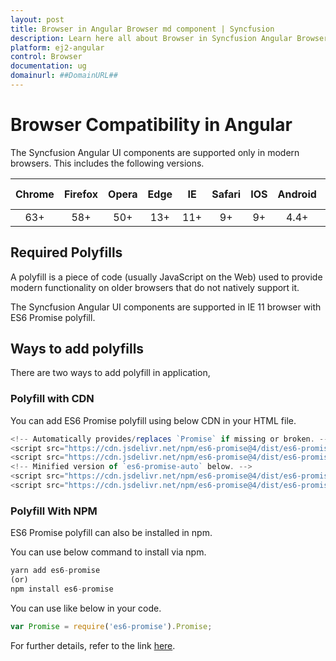 ```yaml
---
layout: post
title: Browser in Angular Browser md component | Syncfusion
description: Learn here all about Browser in Syncfusion Angular Browser md component of Syncfusion Essential JS 2 and more.
platform: ej2-angular
control: Browser 
documentation: ug
domainurl: ##DomainURL##
---
```


# Browser Compatibility in Angular

The Syncfusion Angular UI components are supported only in modern browsers. This includes the following versions.

|    Chrome    |    Firefox    |    Opera     |    Edge    |    IE      |    Safari    |    IOS    |    Android    |    Windows   Mobile    |
|:--------------:|:---------------:|:--------------:|:------------:|:------------:|:--------------:|:-----------:|:---------------:|:--------------:|
|    63+    |    58+    |    50+    |    13+    |    11+    |    9+    |    9+    |    4.4+    |    IE 11+    |

## Required Polyfills

A polyfill is a piece of code (usually JavaScript on the Web) used to provide modern functionality on older browsers that do not natively support it.

The Syncfusion Angular UI components are supported in IE 11 browser with ES6 Promise polyfill.

## Ways to add polyfills

There are two ways to add polyfill in application,

### Polyfill with CDN

You can add ES6 Promise polyfill using below CDN in your HTML file.

```typescript
<!-- Automatically provides/replaces `Promise` if missing or broken. -->
<script src="https://cdn.jsdelivr.net/npm/es6-promise@4/dist/es6-promise.js"></script>
<script src="https://cdn.jsdelivr.net/npm/es6-promise@4/dist/es6-promise.auto.js"></script>
<!-- Minified version of `es6-promise-auto` below. -->
<script src="https://cdn.jsdelivr.net/npm/es6-promise@4/dist/es6-promise.min.js"></script>
<script src="https://cdn.jsdelivr.net/npm/es6-promise@4/dist/es6-promise.auto.min.js"></script>

```

### Polyfill With NPM

ES6 Promise polyfill can also be installed in npm.

You can use below command to install via npm.

```typescript
yarn add es6-promise
(or)
npm install es6-promise

```

You can use like below in your code.

```typescript
var Promise = require('es6-promise').Promise;

```

For further details, refer to the link [here](https://github.com/stefanpenner/es6-promise).